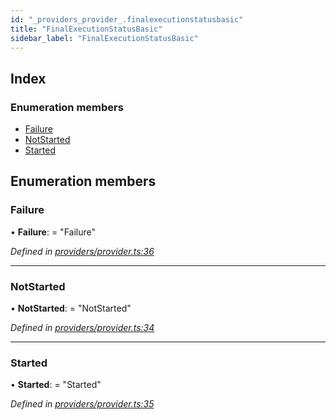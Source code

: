 ```yaml
---
id: "_providers_provider_.finalexecutionstatusbasic"
title: "FinalExecutionStatusBasic"
sidebar_label: "FinalExecutionStatusBasic"
---
```


## Index

### Enumeration members

* [Failure](_providers_provider_.finalexecutionstatusbasic.md#failure)
* [NotStarted](_providers_provider_.finalexecutionstatusbasic.md#notstarted)
* [Started](_providers_provider_.finalexecutionstatusbasic.md#started)

## Enumeration members

###  Failure

• **Failure**: = "Failure"

*Defined in [providers/provider.ts:36](https://github.com/nearprotocol/nearlib/blob/8f79950/src.ts/providers/provider.ts#L36)*

___

###  NotStarted

• **NotStarted**: = "NotStarted"

*Defined in [providers/provider.ts:34](https://github.com/nearprotocol/nearlib/blob/8f79950/src.ts/providers/provider.ts#L34)*

___

###  Started

• **Started**: = "Started"

*Defined in [providers/provider.ts:35](https://github.com/nearprotocol/nearlib/blob/8f79950/src.ts/providers/provider.ts#L35)*
